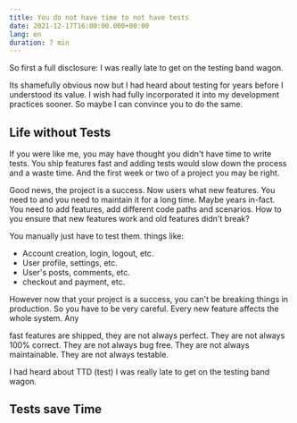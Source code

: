 ```yaml
---
title: You do not have time to not have tests
date: 2021-12-17T16:00:00.000+00:00
lang: en
duration: 7 min
---
```


So first a full disclosure: I was really late to get on the testing band wagon.

Its shamefully obvious now but I had heard about testing for years before I understood its value. I wish had fully incorporated it into my development practices sooner. So maybe I can convince you to do the same.

## Life without Tests

If you were like me, you may have thought you didn't have time to write tests. You ship features fast and adding tests would slow down the process and a waste time. And the first week or two of a project you may be right.

Good news, the project is a success.  Now users what new features. You need to and you need to maintain it for a long time. Maybe years in-fact. You need to add features, add different code paths and scenarios. How to you ensure that new features work and old features didn't break?

You manually just have to test them. things like:

- Account creation, login, logout, etc.
- User profile, settings, etc.
- User's posts, comments, etc.
- checkout and payment, etc.

However now that your project is a success, you can't be breaking things in production. So you have to be very careful. Every new feature affects the whole system. Any

fast features are shipped, they are not always perfect. They are not always 100% correct. They are not always bug free. They are not always maintainable. They are not always testable.

>

I had heard about TTD (test) I was really late to get on the testing band wagon.

## Tests save Time
